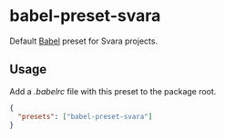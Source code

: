 # babel-preset-svara

Default [Babel](https://babeljs.io/) preset for Svara projects.

## Usage

Add a _.babelrc_ file with this preset to the package root.

```json
{
  "presets": ["babel-preset-svara"]
}
```
